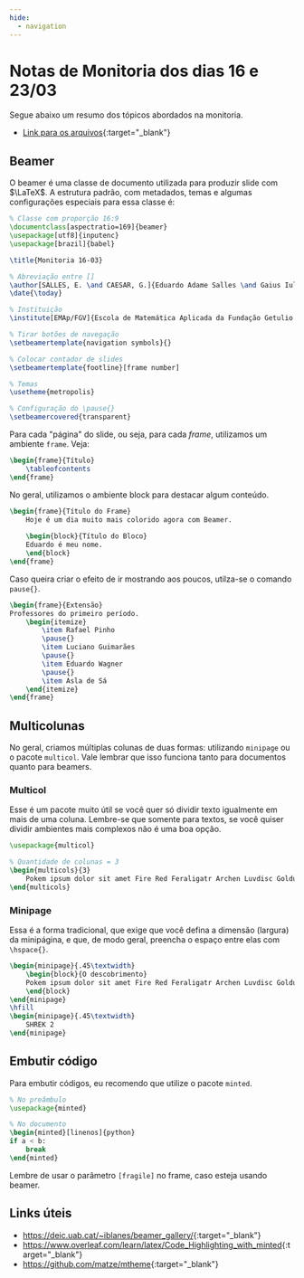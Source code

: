 ```yaml
---
hide:
  - navigation
---
```



# Notas de Monitoria dos dias 16 e 23/03

Segue abaixo um resumo dos tópicos abordados na monitoria.

- [Link para os arquivos](https://github.com/adamesalles/edu/tree/main/IntroComp/24-02){:target="_blank"}

## Beamer

O beamer é uma classe de documento utilizada para produzir slide com $\LaTeX$. A estrutura padrão, com metadados, temas e algumas configurações especiais para essa classe é:

```tex
% Classe com proporção 16:9
\documentclass[aspectratio=169]{beamer}
\usepackage[utf8]{inputenc}
\usepackage[brazil]{babel}

\title{Monitoria 16-03}

% Abreviação entre []
\author[SALLES, E. \and CAESAR, G.]{Eduardo Adame Salles \and Gaius Iulius Caesar}
\date{\today}

% Instituição
\institute[EMAp/FGV]{Escola de Matemática Aplicada da Fundação Getulio Vargas}

% Tirar botões de navegação
\setbeamertemplate{navigation symbols}{} 

% Colocar contador de slides
\setbeamertemplate{footline}[frame number]

% Temas
\usetheme{metropolis}

% Configuração do \pause{}
\setbeamercovered{transparent}
```

Para cada "página" do slide, ou seja, para cada _frame_, utilizamos um ambiente `frame`. Veja:

```tex
\begin{frame}{Título}
    \tableofcontents
\end{frame}
```

No geral, utilizamos o ambiente block para destacar algum conteúdo.

```tex
\begin{frame}{Título do Frame}
    Hoje é um dia muito mais colorido agora com Beamer.
    
    \begin{block}{Título do Bloco}
    Eduardo é meu nome.
    \end{block}
\end{frame}
```

Caso queira criar o efeito de ir mostrando aos poucos, utilza-se o comando `pause{}`.

```tex
\begin{frame}{Extensão}
Professores do primeiro período.
    \begin{itemize}
        \item Rafael Pinho
        \pause{}
        \item Luciano Guimarães
        \pause{}
        \item Eduardo Wagner
        \pause{}
        \item Asla de Sá
    \end{itemize}
\end{frame}
```

## Multicolunas

No geral, criamos múltiplas colunas de duas formas: utilizando `minipage` ou o pacote `multicol`. Vale lembrar que isso funciona tanto para documentos quanto para beamers.

### Multicol

Esse é um pacote muito útil se você quer só dividir texto igualmente em mais de uma coluna. Lembre-se que somente para textos, se você quiser dividir ambientes mais complexos não é uma boa opção.

```tex
\usepackage{multicol}

% Quantidade de colunas = 3
\begin{multicols}{3}
    Pokem ipsum dolor sit amet Fire Red Feraligatr Archen Luvdisc Golduck Electivire. Lorem ipsum dolor sit amet gym Skiploom Lugia Wurmple Vanillish Paras.
\end{multicols}
```

### Minipage

Essa é a forma tradicional, que exige que você defina a dimensão (largura) da minipágina, e que, de modo geral, preencha o espaço entre elas com `\hspace{}`.

```tex
\begin{minipage}{.45\textwidth}
    \begin{block}{O descobrimento}
    Pokem ipsum dolor sit amet Fire Red Feraligatr Archen Luvdisc Golduck Electivire. Lorem ipsum dolor sit amet gym Skiploom Lugia Wurmple Vanillish Paras. Ghost Eevee Teleport Metagross
    \end{block}
\end{minipage}
\hfill
\begin{minipage}{.45\textwidth}
    SHREK 2
\end{minipage}  
```

## Embutir código

Para embutir códigos, eu recomendo que utilize o pacote `minted`. 

```tex
% No preâmbulo
\usepackage{minted}

% No documento
\begin{minted}[linenos]{python}
if a < b:
    break
\end{minted}
```

Lembre de usar o parâmetro `[fragile]` no frame, caso esteja usando beamer.

## Links úteis

- <https://deic.uab.cat/~iblanes/beamer_gallery/>{:target="_blank"}
- <https://www.overleaf.com/learn/latex/Code_Highlighting_with_minted>{:target="_blank"}
- <https://github.com/matze/mtheme>{:target="_blank"}
